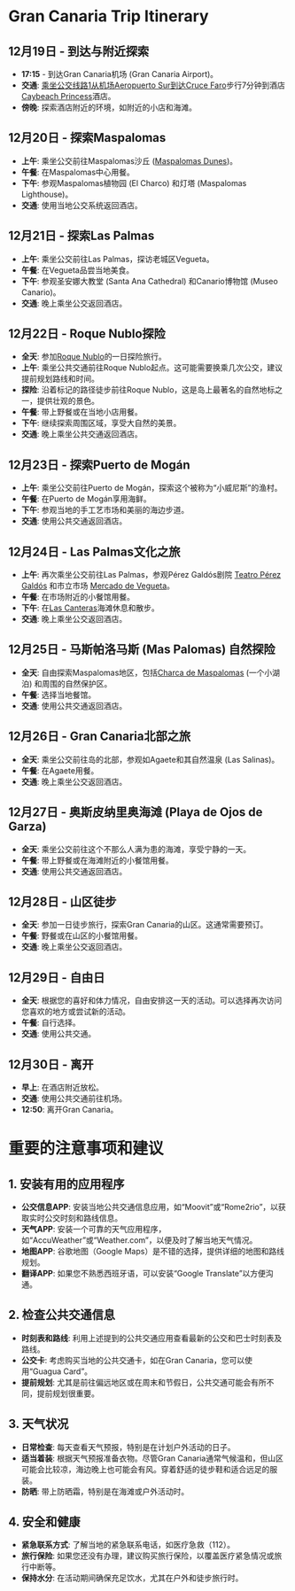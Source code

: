# Gran Canaria Trip Itinerary

## 12月19日 - 到达与附近探索
- **17:15** - 到达Gran Canaria机场 (Gran Canaria Airport)。
- **交通**: [乘坐公交线路1从机场Aeropuerto Sur到达Cruce Faro](https://maps.app.goo.gl/kG8qMYS8TwqByKxQ6)步行7分钟到酒店[Caybeach Princess](https://maps.app.goo.gl/egBuhFeC7PWDqyUR8)酒店。
- **傍晚**: 探索酒店附近的环境，如附近的小店和海滩。

## 12月20日 - 探索Maspalomas
- **上午**: 乘坐公交前往Maspalomas沙丘 ([Maspalomas Dunes](https://maps.app.goo.gl/yU3cwVNL8GXvduq88))。
- **午餐**: 在Maspalomas中心用餐。
- **下午**: 参观Maspalomas植物园 (El Charco) 和灯塔 (Maspalomas Lighthouse)。
- **交通**: 使用当地公交系统返回酒店。

## 12月21日 - 探索Las Palmas
- **上午**: 乘坐公交前往Las Palmas，探访老城区Vegueta。
- **午餐**: 在Vegueta品尝当地美食。
- **下午**: 参观圣安娜大教堂 (Santa Ana Cathedral) 和Canario博物馆 (Museo Canario)。
- **交通**: 晚上乘坐公交返回酒店。

## 12月22日 - Roque Nublo探险
- **全天**: 参加[Roque Nublo](https://maps.app.goo.gl/bxpdNAXJDGCF5Key6)的一日探险旅行。
- **上午**: 乘坐公共交通前往Roque Nublo起点。这可能需要换乘几次公交，建议提前规划路线和时间。
- **探险**: 沿着标记的路径徒步前往Roque Nublo，这是岛上最著名的自然地标之一，提供壮观的景色。
- **午餐**: 带上野餐或在当地小店用餐。
- **下午**: 继续探索周围区域，享受大自然的美景。
- **交通**: 晚上乘坐公共交通返回酒店。

## 12月23日 - 探索Puerto de Mogán
- **上午**: 乘坐公交前往Puerto de Mogán，探索这个被称为“小威尼斯”的渔村。
- **午餐**: 在Puerto de Mogán享用海鲜。
- **下午**: 参观当地的手工艺市场和美丽的海边步道。
- **交通**: 使用公共交通返回酒店。

## 12月24日 - Las Palmas文化之旅
- **上午**: 再次乘坐公交前往Las Palmas，参观Pérez Galdós剧院 [Teatro Pérez Galdós](https://maps.app.goo.gl/N3D6wLb4FDUuQiQP7) 和市立市场 [Mercado de Vegueta](https://maps.app.goo.gl/DEGUuk9sighaiye47)。
- **午餐**: 在市场附近的小餐馆用餐。
- **下午**: 在[Las Canteras](https://maps.app.goo.gl/VxJV2FwpAAkPwQHV8)海滩休息和散步。
- **交通**: 晚上乘坐公交返回酒店。

## 12月25日 - 马斯帕洛马斯 (Mas Palomas) 自然探险
- **全天**: 自由探索Maspalomas地区，包括[Charca de Maspalomas](https://maps.app.goo.gl/rh4BT715LjvrDqF29) (一个小湖泊) 和周围的自然保护区。
- **午餐**: 选择当地餐馆。
- **交通**: 使用公共交通返回酒店。

## 12月26日 - Gran Canaria北部之旅
- **全天**: 乘坐公交前往岛的北部，参观如Agaete和其自然温泉 (Las Salinas)。
- **午餐**: 在Agaete用餐。
- **交通**: 晚上乘坐公交返回酒店。

## 12月27日 - 奥斯皮纳里奥海滩 (Playa de Ojos de Garza)
- **全天**: 乘坐公交前往这个不那么人满为患的海滩，享受宁静的一天。
- **午餐**: 带上野餐或在海滩附近的小餐馆用餐。
- **交通**: 使用公共交通返回酒店。

## 12月28日 - 山区徒步
- **全天**: 参加一日徒步旅行，探索Gran Canaria的山区。这通常需要预订。
- **午餐**: 野餐或在山区的小餐馆用餐。
- **交通**: 晚上乘坐公交返回酒店。

## 12月29日 - 自由日
- **全天**: 根据您的喜好和体力情况，自由安排这一天的活动。可以选择再次访问您喜欢的地方或尝试新的活动。
- **午餐**: 自行选择。
- **交通**: 使用公共交通。

## 12月30日 - 离开
- **早上**: 在酒店附近放松。
- **交通**: 使用公共交通前往机场。
- **12:50**: 离开Gran Canaria。

# 重要的注意事项和建议

## 1. 安装有用的应用程序
- **公交信息APP**: 安装当地公共交通信息应用，如“Moovit”或“Rome2rio”，以获取实时公交时刻和路线信息。
- **天气APP**: 安装一个可靠的天气应用程序，如“AccuWeather”或“Weather.com”，以便及时了解当地天气情况。
- **地图APP**: 谷歌地图（Google Maps）是不错的选择，提供详细的地图和路线规划。
- **翻译APP**: 如果您不熟悉西班牙语，可以安装“Google Translate”以方便沟通。

## 2. 检查公共交通信息
- **时刻表和路线**: 利用上述提到的公共交通应用查看最新的公交和巴士时刻表及路线。
- **公交卡**: 考虑购买当地的公共交通卡，如在Gran Canaria，您可以使用“Guagua Card”。
- **提前规划**: 尤其是前往偏远地区或在周末和节假日，公共交通可能会有所不同，提前规划很重要。

## 3. 天气状况
- **日常检查**: 每天查看天气预报，特别是在计划户外活动的日子。
- **适当着装**: 根据天气预报准备衣物。尽管Gran Canaria通常气候温和，但山区可能会比较凉，海边晚上也可能会有风。穿着舒适的徒步鞋和适合远足的服装。
- **防晒**: 带上防晒霜，特别是在海滩或户外活动时。

## 4. 安全和健康
- **紧急联系方式**: 了解当地的紧急联系电话，如医疗急救（112）。
- **旅行保险**: 如果您还没有办理，建议购买旅行保险，以覆盖医疗紧急情况或旅行中断等。
- **保持水分**: 在活动期间确保充足饮水，尤其在户外和徒步旅行时。